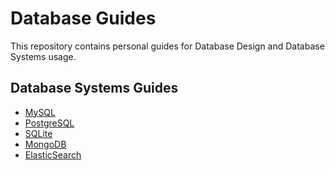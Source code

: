 # Database Guides

This repository contains personal guides for Database Design and Database Systems usage.

## Database Systems Guides
- [MySQL]()
- [PostgreSQL]()
- [SQLite]()
- [MongoDB]()
- [ElasticSearch]()